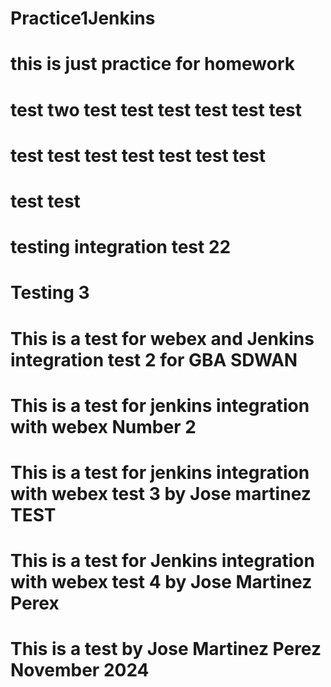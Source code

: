 # Practice1Jenkins
# this is just practice for homework
# test two test test test test test test
# test test test test test test test
# test test
# testing integration test 22
# Testing 3
# This is a test for webex and Jenkins integration test 2 for GBA SDWAN
# This is a test for jenkins integration with webex Number 2
# This is a test for jenkins integration with webex test 3 by Jose martinez TEST
# This is a test for Jenkins integration with webex test 4 by Jose Martinez Perex
# This is a test by Jose Martinez Perez November 2024
